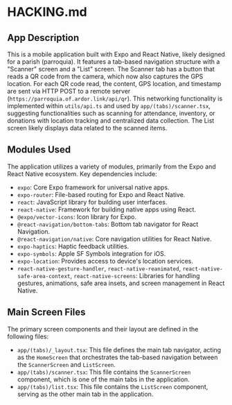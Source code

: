 # HACKING.md

## App Description

This is a mobile application built with Expo and React Native, likely designed for a parish (parroquia). It features a tab-based navigation structure with a "Scanner" screen and a "List" screen. The Scanner tab has a button that reads a QR code from the camera, which now also captures the GPS location. For each QR code read, the content, GPS location, and timestamp are sent via HTTP POST to a remote server (`https://parroquia.of.ardor.link/api/qr`). This networking functionality is implemented within `utils/api.ts` and used by `app/(tabs)/scanner.tsx`, suggesting functionalities such as scanning for attendance, inventory, or donations with location tracking and centralized data collection. The List screen likely displays data related to the scanned items.

## Modules Used

The application utilizes a variety of modules, primarily from the Expo and React Native ecosystem. Key dependencies include:

- `expo`: Core Expo framework for universal native apps.
- `expo-router`: File-based routing for Expo and React Native.
- `react`: JavaScript library for building user interfaces.
- `react-native`: Framework for building native apps using React.
- `@expo/vector-icons`: Icon library for Expo.
- `@react-navigation/bottom-tabs`: Bottom tab navigator for React Navigation.
- `@react-navigation/native`: Core navigation utilities for React Native.
- `expo-haptics`: Haptic feedback utilities.
- `expo-symbols`: Apple SF Symbols integration for iOS.
- `expo-location`: Provides access to device's location services.
- `react-native-gesture-handler`, `react-native-reanimated`, `react-native-safe-area-context`, `react-native-screens`: Libraries for handling gestures, animations, safe area insets, and screen management in React Native.

## Main Screen Files

The primary screen components and their layout are defined in the following files:

- `app/(tabs)/_layout.tsx`: This file defines the main tab navigator, acting as the `HomeScreen` that orchestrates the tab-based navigation between the `ScannerScreen` and `ListScreen`.
- `app/(tabs)/scanner.tsx`: This file contains the `ScannerScreen` component, which is one of the main tabs in the application.
- `app/(tabs)/list.tsx`: This file contains the `ListScreen` component, serving as the other main tab in the application.
